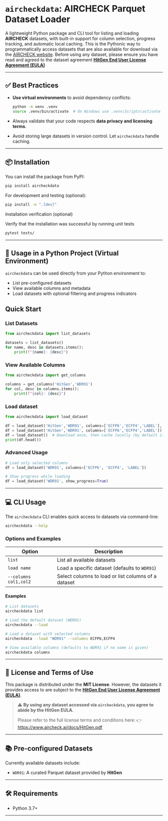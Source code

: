 # `aircheckdata`: AIRCHECK Parquet Dataset Loader

A lightweight Python package and CLI tool for listing and loading **AIRCHECK** datasets, with built-in support for column selection, progress tracking, and automatic local caching. This is the Pythonic way to programmatically access datasets that are also available for download via the [AIRCHECK website](https://www.aircheck.ai/datasets). Before using any dataset, please ensure you have read and agreed to the dataset agreement **[HitGen End User License Agreement (EULA)](https://www.aircheck.ai/docs/HitGen.pdf)**

---

## ✅ Best Practices

- **Use virtual environments** to avoid dependency conflicts:

  ```bash
  python -m venv .venv
  source .venv/bin/activate  # On Windows use .venv\Scripts\activate
  ```

- Always validate that your code respects **data privacy and licensing terms**.
- Avoid storing large datasets in version control. Let `aircheckdata` handle caching.

---

## 📦 Installation

You can install the package from PyPI:

```bash
pip install aircheckdata
```

For development and testing (optional):

```bash
pip install -e ".[dev]"
```

Installation verification (optional)

Verify that the installation was successful by running unit tests

```bash
pytest tests/
```

---

## 🔧 Usage in a Python Project (Virtual Environment)

`aircheckdata` can be used directly from your Python environment to:

- List pre-configured datasets
- View available columns and metadata
- Load datasets with optional filtering and progress indicators

## Quick Start

### List Datasets

```python
from aircheckdata import list_datasets

datasets = list_datasets()
for name, desc in datasets.items():
    print(f"{name}: {desc}")
```

### View Available Columns

```python
from aircheckdata import get_columns

columns = get_columns('HitGen','WDR91')
for col, desc in columns.items():
    print(f"{col}: {desc}")
```

### Load dataset

```python
from aircheckdata import load_dataset

df = load_dataset('HitGen','WDR91', columns=['ECFP6','ECFP4','LABEL'], show_progress=False) or
df = load_dataset('HitGen','WDR91', columns=['ECFP6','ECFP4','LABEL']) # Download specified data columns with progressbar
df = load_dataset()  # Download once, then cache locally (by default it loads WDR91 Target)
print(df.head())
```

### Advanced Usage

```python
# Load only selected columns
df = load_dataset('WDR91', columns=['ECFP6', 'ECFP4', 'LABEL'])

# Show progress while loading
df = load_dataset('WDR91', show_progress=True)


```

---

## 💻 CLI Usage

The `aircheckdata` CLI enables quick access to datasets via command-line:

```bash
aircheckdata --help
```

### Options and Examples

| Option                | Description                                         |
| --------------------- | --------------------------------------------------- |
| `list`                | List all available datasets                         |
| `load name`           | Load a specific dataset (defaults to `WDR91`)       |
| `--columns col1,col2` | Select columns to load or list columns of a dataset |

#### Examples

```bash
# List datasets
aircheckdata list

# Load the default dataset (WDR91)
aircheckdata --load

# Load a dataset with selected columns
aircheckdata --load "WDR91" --columns ECFP6,ECFP4

# View available columns (defaults to WDR91 if no name is given)
aircheckdata columns
```

---

## 📜 License and Terms of Use

This package is distributed under the **MIT License**. However, the datasets it provides access to are subject to the **[HitGen End User License Agreement (EULA)](https://www.aircheck.ai/docs/HitGen.pdf)**.

> ⚠️ **By using any dataset accessed via `aircheckdata`, you agree to abide by the HitGen EULA.**
>
> Please refer to the full license terms and conditions here:
> 👉 https://www.aircheck.ai/docs/HitGen.pdf

---

## 📚 Pre-configured Datasets

Currently available datasets include:

- `WDR91`: A curated Parquet dataset provided by **HitGen**

---

## 🛠 Requirements

- Python 3.7+

---
